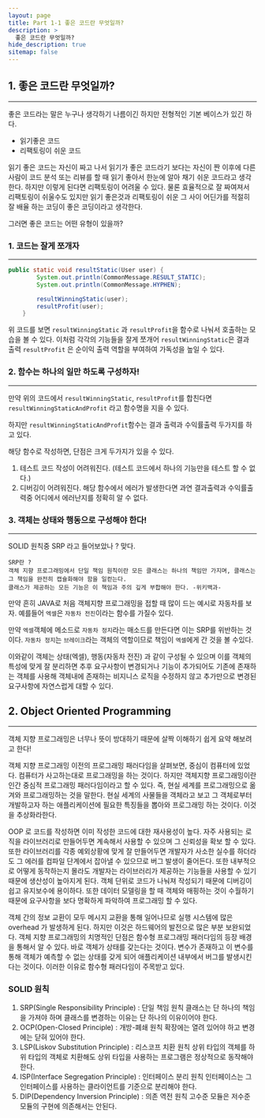 ```yaml
---
layout: page
title: Part 1-1 좋은 코드란 무엇일까?
description: >
  좋은 코드란 무엇일까?
hide_description: true
sitemap: false
---
```


## 1. 좋은 코드란 무엇일까?

---
좋은 코드라는 말은 누구나 생각하기 나름이긴 하지만 전형적인 기본 베이스가 있긴 하다.

- 읽기좋은 코드
- 리팩토링이 쉬운 코드

읽기 좋은 코드는 자신이 짜고 나서 읽기가 좋은 코드라기 보다는 자신이 짠 이후에 다른사람이 코드 분석 또는
리뷰를 할 때 읽기 좋아서 한눈에 알아 채기 쉬운 코드라고 생각한다. 하지만 이렇게 된다면 리팩토링이 어려울 수 있다.
물론 효율적으로 잘 짜여져서 리팩토링이 쉬울수도 있지만 읽기 좋은것과 리팩토링이 쉬운 그 사이 어딘가를 적절히 잘 배율 하는 코딩이 좋은 코딩이라고 생각한다.

그러면 좋은 코드는 어떤 유형이 있을까?

### 1. 코드는 잘게 쪼개자

---
```java
public static void resultStatic(User user) {
        System.out.println(CommonMessage.RESULT_STATIC);
        System.out.println(CommonMessage.HYPHEN);

        resultWinningStatic(user);
        resultProfit(user);
    }
```

위 코드를 보면 `resultWinningStatic` 과 `resultProfit`을 함수로 나눠서 호출하는 모습을 볼 수 있다.
이처럼 각각의 기능들을 잘게 쪼개어 `resultWinningStatic`은 결과 출력 `resultProfit` 은 순이익 출력 역할을 부여하여 가독성을 높일 수 있다.

### 2. 함수는 하나의 일만 하도록 구성하자!

---
만약 위의 코드에서 `resultWinningStatic`, `resultProfit`를 합친다면  `resultWinningStaticAndProfit` 라고 함수명을 지을 수 있다.

하지만 `resultWinningStaticAndProfit`함수는 결과 출력과 수익률출력 두가지를 하고 있다.

해당 함수로 작성하면, 단점은 크게 두가지가 있을 수 있다.

1. 테스트 코드 작성이 어려워진다. (테스트 코드에서 하나의 기능만을 테스트 할 수 없다.)
2. 디버깅이 어려워진다. 해당 함수에서 에러가 발생한다면 과연 결과출력과 수익률출력중 어디에서 에러난지를 정확히 알 수 없다.

### 3. 객체는 상태와 행동으로 구성해야 한다!

---
SOLID 원칙중 SRP 라고 들어보았나 ? 맞다.

```plaintext
SRP란 ?
객체 지향 프로그래밍에서 단일 책임 원칙이란 모든 클래스는 하나의 책임만 가지며, 클래스는 그 책임을 완전히 캡슐화해야 함을 일컫는다. 
클래스가 제공하는 모든 기능은 이 책임과 주의 깊게 부합해야 한다. -위키백과-
```

만약 흔히 JAVA로 처음 객체지향 프로그래밍을 접할 때 많이 드는 예시로 자동차를 보자.
예를들어 `엑셀`은 `자동차 전진`이라는 함수를 가질수 있다.

만약 `엑셀`객체에 메소드로 `자동차 정지`라는 매소드를 만든다면 이는 SRP를 위반하는 것이다.
`자동차 정지`는 `브레이크`라는 객체의 역할이므로 책임이 `엑셀`에게 간 것을 볼 수있다.

이와같이 객체는 상태(엑셀), 행동(자동차 전진) 과 같이 구성될 수 있으며 이를 객체의 특성에 맞게 
잘 분리하면 추후 요구사항이 변경되거나 기능이 추가되어도 기존에 존재하는 객체를 사용해 객체내에 
존재하는 비지니스 로직을 수정하지 않고 추가만으로 변경된 요구사항에 자연스럽게 대할 수 있다.

## 2. Object Oriented Programming

---
객체 지향 프로그래밍은 너무나 뜻이 방대하기 때문에 살짝 이해하기 쉽게 요약 해보려고 한다!

객체 지향 프로그래밍 이전의 프로그래밍 패러다임을 살펴보면, 중심이 컴퓨터에 있었다. 컴퓨터가 
사고하는대로 프로그래밍을 하는 것이다. 하지만 객체지향 프로그래밍이란 인간 중심적 프로그래밍 
패러다임이라고 할 수 있다. 즉, 현실 세계를 프로그래밍으로 옮겨와 프로그래밍하는 것을 말한다. 
현실 세계의 사물들을 객체라고 보고 그 객체로부터 개발하고자 하는 애플리케이션에 필요한 특징들을 
뽑아와 프로그래밍 하는 것이다. 이것을 추상화라한다.

OOP 로 코드를 작성하면 이미 작성한 코드에 대한 재사용성이 높다. 자주 사용되는 로직을 라이브러리로
만들어두면 계속해서 사용할 수 있으며 그 신뢰성을 확보 할 수 있다. 또한 라이브러리를 각종 
예외상황에 맞게 잘 만들어두면 개발자가 사소한 실수를 하더라도 그 에러를 컴파일 단계에서 잡아낼 수 
있으므로 버그 발생이 줄어든다. 또한 내부적으로 어떻게 동작하는지 몰라도 개발자는 라이브러리가 
제공하는 기능들을 사용할 수 있기 때문에 생산성이 높아지게 된다. 객체 단위로 코드가 나눠져 작성되기
때문에 디버깅이 쉽고 유지보수에 용이하다. 또한 데이터 모델링을 할 때 객체와 매핑하는 것이 수월하기
때문에 요구사항을 보다 명확하게 파악하여 프로그래밍 할 수 있다.

객체 간의 정보 교환이 모두 메시지 교환을 통해 일어나므로 실행 시스템에 많은 overhead 가 
발생하게 된다. 하지만 이것은 하드웨어의 발전으로 많은 부분 보완되었다. 객체 지향 프로그래밍의
치명적인 단점은 함수형 프로그래밍 패러다임의 등장 배경을 통해서 알 수 있다. 
바로 객체가 상태를 갖는다는 것이다. 변수가 존재하고 이 변수를 통해 객체가 예측할 수 없는 상태를
갖게 되어 애플리케이션 내부에서 버그를 발생시킨다는 것이다. 이러한 이유로 함수형 패러다임이 
주목받고 있다.


### SOLID 원칙
1. SRP(Single Responsibility Principle) : 단일 책임 원칙
클래스는 단 하나의 책임을 가져야 하며 클래스를 변경하는 이유는 단 하나의 이유이어야 한다.
2. OCP(Open-Closed Principle) : 개방-폐쇄 원칙
확장에는 열려 있어야 하고 변경에는 닫혀 있어야 한다.
3. LSP(Liskov Substitution Principle) : 리스코프 치환 원칙
상위 타입의 객체를 하위 타입의 객체로 치환해도 상위 타입을 사용하는 프로그램은 정상적으로 동작해야 한다.
4. ISP(Interface Segregation Principle) : 인터페이스 분리 원칙
인터페이스는 그 인터페이스를 사용하는 클라이언트를 기준으로 분리해야 한다.
5. DIP(Dependency Inversion Principle) : 의존 역전 원칙
고수준 모듈은 저수준 모듈의 구현에 의존해서는 안된다.

